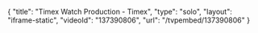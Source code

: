 {
    "title": "Timex Watch Production - Timex",
    "type": "solo",
    "layout": "iframe-static",
    "videoId": "137390806",
    "url": "\/tvpembed\/137390806"
}